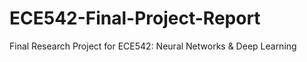 # ECE542-Final-Project-Report
Final Research Project for ECE542: Neural Networks &amp; Deep Learning
